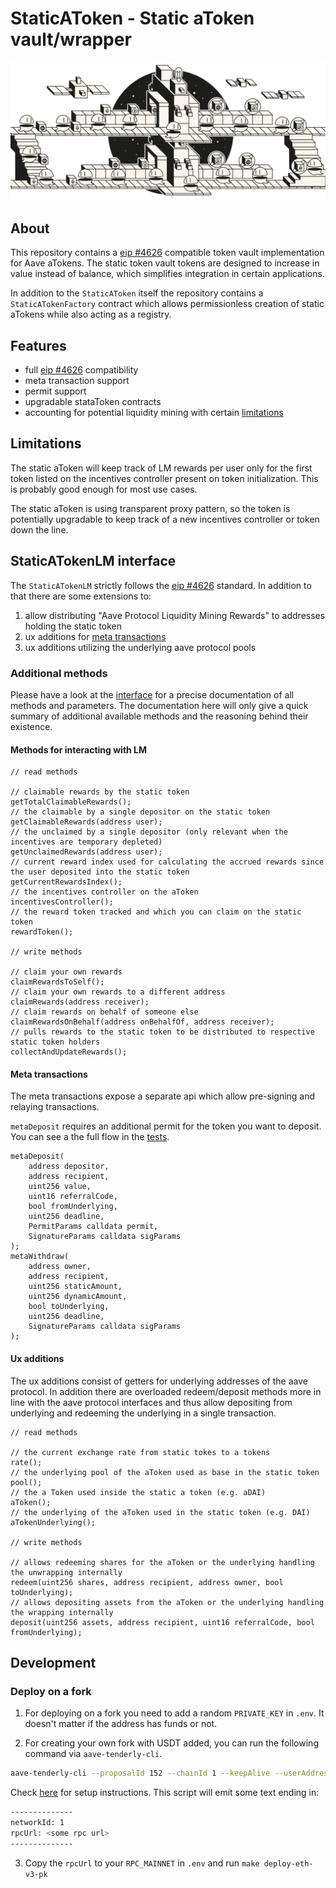 # StaticAToken - Static aToken vault/wrapper

![banner](./wrapping_banner.jpg)

## About

This repository contains a [eip #4626](https://eips.ethereum.org/EIPS/eip-4626) compatible token vault implementation for Aave aTokens.
The static token vault tokens are designed to increase in value instead of balance, which simplifies integration in certain applications.

In addition to the `StaticAToken` itself the repository contains a `StaticATokenFactory` contract which allows permissionless creation of static aTokens while also acting as a registry.

## Features

- full [eip #4626](https://eips.ethereum.org/EIPS/eip-4626) compatibility
- meta transaction support
- permit support
- upgradable stataToken contracts
- accounting for potential liquidity mining with certain [limitations](#limitations)

## Limitations

The static aToken will keep track of LM rewards per user only for the first token listed on the incentives controller present on token initialization. This is probably good enough for most use cases.

The static aToken is using transparent proxy pattern, so the token is potentially upgradable to keep track of a new incentives controller or token down the line.

## StaticATokenLM interface

The `StaticATokenLM` strictly follows the [eip #4626](https://eips.ethereum.org/EIPS/eip-4626) standard.
In addition to that there are some extensions to:

1. allow distributing "Aave Protocol Liquidity Mining Rewards" to addresses holding the static token
2. ux additions for [meta transactions](https://eips.ethereum.org/EIPS/eip-712)
3. ux additions utilizing the underlying aave protocol pools

### Additional methods

Please have a look at the [interface](./src/interfaces/IStaticATokenLM.sol) for a precise documentation of all methods and parameters.
The documentation here will only give a quick summary of additional available methods and the reasoning behind their existence.

#### Methods for interacting with LM

```solidity
// read methods

// claimable rewards by the static token
getTotalClaimableRewards();
// the claimable by a single depositor on the static token
getClaimableRewards(address user);
// the unclaimed by a single depositor (only relevant when the incentives are temporary depleted)
getUnclaimedRewards(address user);
// current reward index used for calculating the accrued rewards since the user deposited into the static token
getCurrentRewardsIndex();
// the incentives controller on the aToken
incentivesController();
// the reward token tracked and which you can claim on the static token
rewardToken();

// write methods

// claim your own rewards
claimRewardsToSelf();
// claim your own rewards to a different address
claimRewards(address receiver);
// claim rewards on behalf of someone else
claimRewardsOnBehalf(address onBehalfOf, address receiver);
// pulls rewards to the static token to be distributed to respective static token holders
collectAndUpdateRewards();
```

#### Meta transactions

The meta transactions expose a separate api which allow pre-signing and relaying transactions.

`metaDeposit` requires an additional permit for the token you want to deposit. You can see a the full flow in the [tests](./test/StaticATokenMetaTransactions.sol).

```solidity
metaDeposit(
    address depositor,
    address recipient,
    uint256 value,
    uint16 referralCode,
    bool fromUnderlying,
    uint256 deadline,
    PermitParams calldata permit,
    SignatureParams calldata sigParams
);
metaWithdraw(
    address owner,
    address recipient,
    uint256 staticAmount,
    uint256 dynamicAmount,
    bool toUnderlying,
    uint256 deadline,
    SignatureParams calldata sigParams
);
```

#### Ux additions

The ux additions consist of getters for underlying addresses of the aave protocol. In addition there are overloaded redeem/deposit methods more in line with the aave protocol interfaces and thus allow depositing from underlying and redeeming the underlying in a single transaction.

```solidity
// read methods

// the current exchange rate from static tokes to a tokens
rate();
// the underlying pool of the aToken used as base in the static token
pool();
// the a Token used inside the static a token (e.g. aDAI)
aToken();
// the underlying of the aToken used in the static token (e.g. DAI)
aTokenUnderlying();

// write methods

// allows redeeming shares for the aToken or the underlying handling the unwrapping internally
redeem(uint256 shares, address recipient, address owner, bool toUnderlying);
// allows depositing assets from the aToken or the underlying handling the wrapping internally
deposit(uint256 assets, address recipient, uint16 referralCode, bool fromUnderlying);
```

## Development

### Deploy on a fork

1. For deploying on a fork you need to add a random `PRIVATE_KEY` in `.env`.
   It doesn't matter if the address has funds or not.

2. For creating your own fork with USDT added, you can run the following command via `aave-tenderly-cli`.

```sh
aave-tenderly-cli --proposalId 152 --chainId 1 --keepAlive --userAddress <addressForPK> --forkLabel balancer-with-usdt
```

Check [here](https://github.com/bgd-labs/aave-tenderly-cli#installation) for setup instructions.
This script will emit some text ending in:

```sh
--------------
networkId: 1
rpcUrl: <some rpc url>
--------------
```

3. Copy the `rpcUrl` to your `RPC_MAINNET` in `.env` and run `make deploy-eth-v3-pk`
